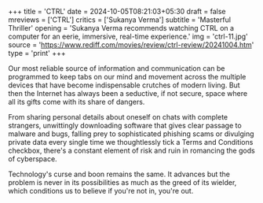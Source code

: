 +++
title = 'CTRL'
date = 2024-10-05T08:21:03+05:30
draft = false
mreviews = ['CTRL']
critics = ['Sukanya Verma']
subtitle = 'Masterful Thriller'
opening = 'Sukanya Verma recommends watching CTRL on a computer for an eerie, immersive, real-time experience.'
img = 'ctrl-11.jpg'
source = 'https://www.rediff.com/movies/review/ctrl-review/20241004.htm'
type = 'print'
+++

Our most reliable source of information and communication can be programmed to keep tabs on our mind and movement across the multiple devices that have become indispensable crutches of modern living. But then the Internet has always been a seductive, if not secure, space where all its gifts come with its share of dangers.

From sharing personal details about oneself on chats with complete strangers, unwittingly downloading software that gives clear passage to malware and bugs, falling prey to sophisticated phishing scams or divulging private data every single time we thoughtlessly tick a Terms and Conditions checkbox, there's a constant element of risk and ruin in romancing the gods of cyberspace.

Technology's curse and boon remains the same. It advances but the problem is never in its possibilities as much as the greed of its wielder, which conditions us to believe if you're not in, you're out.
